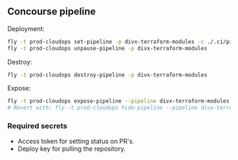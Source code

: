 ## Concourse pipeline

Deployment:

```bash
fly -t prod-cloudops set-pipeline -p divx-terraform-modules -c ./.ci/pipeline.yml
fly -t prod-cloudops unpause-pipeline -p divx-terraform-modules
```

Destroy:

```bash
fly -t prod-cloudops destroy-pipeline -p divx-terraform-modules
```

Expose:

```bash
fly -t prod-cloudops expose-pipeline --pipeline divx-terraform-modules
# Revert with: fly -t prod-cloudops hide-pipeline --pipeline divx-terraform-modules
```

### Required secrets

- Access token for setting status on PR's.
- Deploy key for pulling the repository.
